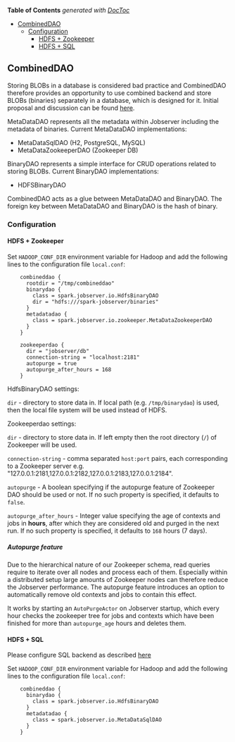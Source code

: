 <!-- START doctoc generated TOC please keep comment here to allow auto update -->
<!-- DON'T EDIT THIS SECTION, INSTEAD RE-RUN doctoc TO UPDATE -->
**Table of Contents**  *generated with [DocToc](https://github.com/thlorenz/doctoc)*

- [CombinedDAO](#combineddao)
  - [Configuration](#configuration)
    - [HDFS + Zookeeper](#hdfs--zookeeper)
    - [HDFS + SQL](#hdfs--sql)

<!-- END doctoc generated TOC please keep comment here to allow auto update -->

## CombinedDAO

Storing BLOBs in a database is considered bad practice and CombinedDAO therefore
provides an opportunity to use combined backend and store BLOBs (binaries) separately
in a database, which is designed for it.
Initial proposal and discussion can be found [here](https://github.com/spark-jobserver/spark-jobserver/issues/1148).

MetaDataDAO represents all the metadata within Jobserver including the metadata of binaries.
Current MetaDataDAO implementations:
- MetaDataSqlDAO (H2, PostgreSQL, MySQL)
- MetaDataZookeeperDAO (Zookeeper DB)

BinaryDAO represents a simple interface for CRUD operations related to storing BLOBs.
Current BinaryDAO implementations:
- HDFSBinaryDAO

CombinedDAO acts as a glue between MetaDataDAO and BinaryDAO. The foreign key between
MetaDataDAO and BinaryDAO is the hash of binary.


### Configuration

#### HDFS + Zookeeper

Set `HADOOP_CONF_DIR` environment variable for Hadoop and add the following lines to the
configuration file `local.conf`:

```
    combineddao {
      rootdir = "/tmp/combineddao"
      binarydao {
        class = spark.jobserver.io.HdfsBinaryDAO
        dir = "hdfs:///spark-jobserver/binaries"
      }
      metadatadao {
        class = spark.jobserver.io.zookeeper.MetaDataZookeeperDAO
      }
    }

    zookeeperdao {
      dir = "jobserver/db"
      connection-string = "localhost:2181"
      autopurge = true
      autopurge_after_hours = 168
    }
```

HdfsBinaryDAO settings:

`dir` - directory to store data in. If local path (e.g. `/tmp/binarydao`) is used, then the
local file system will be used instead of HDFS.

Zookeeperdao settings:

`dir` - directory to store data in. If left empty then the root directory (`/`) of
Zookeeper will be used.

`connection-string` -  comma separated `host:port` pairs, each corresponding to a Zookeeper server
e.g. "127.0.0.1:2181,127.0.0.1:2182,127.0.0.1:2183,127.0.0.1:2184".

`autopurge` -  A boolean specifying if the autopurge feature of Zookeeper DAO should be used or not.
If no such property is specified, it defaults to `false`.

`autopurge_after_hours` -  Integer value specifying the age of contexts and jobs in **hours**, after which they are considered old and purged in the next run.
If no such property is specified, it defaults to `168` hours (7 days).

##### Autopurge feature
Due to the hierarchical nature of our Zookeeper schema, read queries require to iterate over all nodes and process each of them.
Especially within a distributed setup large amounts of Zookeeper nodes can therefore reduce the Jobserver performance.
The autopurge feature introduces an option to automatically remove old contexts and jobs to contain this effect.

It works by starting an `AutoPurgeActor` on Jobserver startup, which every hour checks the zookeeper tree for jobs and contexts which have been finished for more than `autopurge_age` hours and deletes them.

#### HDFS + SQL

Please configure SQL backend as described [here](../README.md#configuring-spark-jobserver-backend)

Set `HADOOP_CONF_DIR` environment variable for Hadoop and add the following lines to the
configuration file `local.conf`:

```
    combineddao {
      binarydao {
        class = spark.jobserver.io.HdfsBinaryDAO
      }
      metadatadao {
        class = spark.jobserver.io.MetaDataSqlDAO
      }
    }
```
